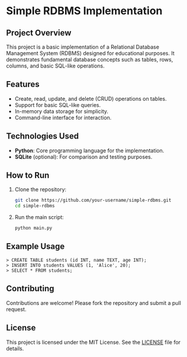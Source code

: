# Simple RDBMS Implementation

## Project Overview
This project is a basic implementation of a Relational Database Management System (RDBMS) designed for educational purposes. It demonstrates fundamental database concepts such as tables, rows, columns, and basic SQL-like operations.

## Features
- Create, read, update, and delete (CRUD) operations on tables.
- Support for basic SQL-like queries.
- In-memory data storage for simplicity.
- Command-line interface for interaction.

## Technologies Used
- **Python**: Core programming language for the implementation.
- **SQLite** (optional): For comparison and testing purposes.

## How to Run
1. Clone the repository:
    ```bash
    git clone https://github.com/your-username/simple-rdbms.git
    cd simple-rdbms
    ```
2. Run the main script:
    ```bash
    python main.py
    ```

## Example Usage
```plaintext
> CREATE TABLE students (id INT, name TEXT, age INT);
> INSERT INTO students VALUES (1, 'Alice', 20);
> SELECT * FROM students;
```
<!--
## Project Structure
- `main.py`: Entry point of the application.
- `rdbms/`: Contains core logic for the RDBMS.
- `tests/`: Unit tests for the project.
-->

## Contributing
Contributions are welcome! Please fork the repository and submit a pull request.

## License
This project is licensed under the MIT License. See the [LICENSE](LICENSE) file for details.